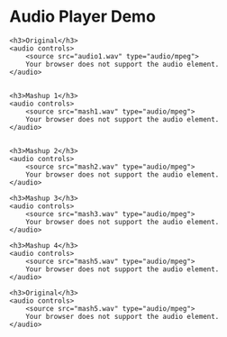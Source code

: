 <!DOCTYPE html>
<html lang="en">
<head>
    <meta charset="UTF-8">
    <meta name="viewport" content="width=device-width, initial-scale=1.0">
    <title>Audio Player</title>
</head>
<body>
    <h1>Audio Player Demo</h1>


    <h3>Original</h3>
    <audio controls>
        <source src="audio1.wav" type="audio/mpeg">
        Your browser does not support the audio element.
    </audio>


    <h3>Mashup 1</h3>
    <audio controls>
        <source src="mash1.wav" type="audio/mpeg">
        Your browser does not support the audio element.
    </audio>


    <h3>Mashup 2</h3>
    <audio controls>
        <source src="mash2.wav" type="audio/mpeg">
        Your browser does not support the audio element.
    </audio>
    
    <h3>Mashup 3</h3>
    <audio controls>
        <source src="mash3.wav" type="audio/mpeg">
        Your browser does not support the audio element.
    </audio>

    <h3>Mashup 4</h3>
    <audio controls>
        <source src="mash5.wav" type="audio/mpeg">
        Your browser does not support the audio element.
    </audio>

    <h3>Original</h3>
    <audio controls>
        <source src="mash5.wav" type="audio/mpeg">
        Your browser does not support the audio element.
    </audio>

</body>
</html>
